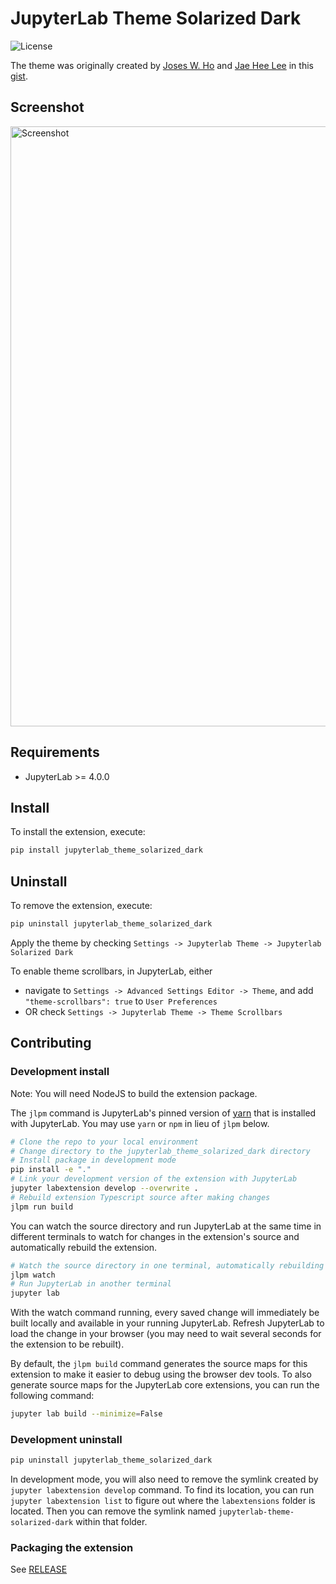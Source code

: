 # JupyterLab Theme Solarized Dark

![License](https://img.shields.io/github/license/AllanChain/jupyterlab-theme-solarized-dark.svg)

The theme was originally created by [Joses W. Ho](https://github.com/josesho) and [Jae Hee Lee](https://github.com/dschaehi) in this [gist](https://gist.github.com/dschaehi/ff6d30e6779a683053a1f078af178cdb).

## Screenshot

<img width="960" alt="Screenshot" src="https://github.com/AllanChain/jupyterlab-theme-solarized-dark/assets/36528777/de6dd210-d92b-4015-9da9-92dd07a4a9a9">

## Requirements

- JupyterLab >= 4.0.0

## Install

To install the extension, execute:

```bash
pip install jupyterlab_theme_solarized_dark
```

## Uninstall

To remove the extension, execute:

```bash
pip uninstall jupyterlab_theme_solarized_dark
```

Apply the theme by checking `Settings -> Jupyterlab Theme -> Jupyterlab Solarized Dark`

To enable theme scrollbars, in JupyterLab, either

- navigate to `Settings -> Advanced Settings Editor -> Theme`, and add `"theme-scrollbars": true` to `User Preferences`
- OR check `Settings -> Jupyterlab Theme -> Theme Scrollbars`

## Contributing

### Development install

Note: You will need NodeJS to build the extension package.

The `jlpm` command is JupyterLab's pinned version of
[yarn](https://yarnpkg.com/) that is installed with JupyterLab. You may use
`yarn` or `npm` in lieu of `jlpm` below.

```bash
# Clone the repo to your local environment
# Change directory to the jupyterlab_theme_solarized_dark directory
# Install package in development mode
pip install -e "."
# Link your development version of the extension with JupyterLab
jupyter labextension develop --overwrite .
# Rebuild extension Typescript source after making changes
jlpm run build
```

You can watch the source directory and run JupyterLab at the same time in different terminals to watch for changes in the extension's source and automatically rebuild the extension.

```bash
# Watch the source directory in one terminal, automatically rebuilding when needed
jlpm watch
# Run JupyterLab in another terminal
jupyter lab
```

With the watch command running, every saved change will immediately be built locally and available in your running JupyterLab. Refresh JupyterLab to load the change in your browser (you may need to wait several seconds for the extension to be rebuilt).

By default, the `jlpm build` command generates the source maps for this extension to make it easier to debug using the browser dev tools. To also generate source maps for the JupyterLab core extensions, you can run the following command:

```bash
jupyter lab build --minimize=False
```

### Development uninstall

```bash
pip uninstall jupyterlab_theme_solarized_dark
```

In development mode, you will also need to remove the symlink created by `jupyter labextension develop`
command. To find its location, you can run `jupyter labextension list` to figure out where the `labextensions`
folder is located. Then you can remove the symlink named `jupyterlab-theme-solarized-dark` within that folder.

### Packaging the extension

See [RELEASE](RELEASE.md)
